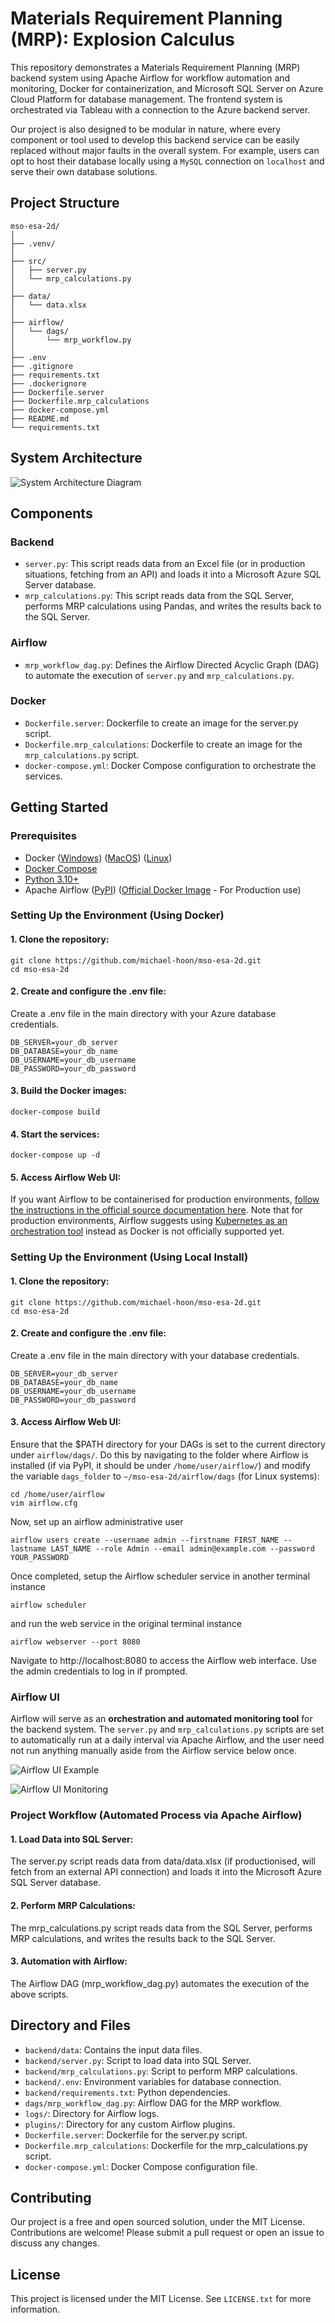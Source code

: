 # Materials Requirement Planning (MRP): Explosion Calculus

This repository demonstrates a Materials Requirement Planning (MRP) backend system using Apache Airflow for workflow automation and monitoring, Docker for containerization, and Microsoft SQL Server on Azure Cloud Platform for database management. The frontend system is orchestrated via Tableau with a connection to the Azure backend server. 

Our project is also designed to be modular in nature, where every component or tool used to develop this backend service can be easily replaced without major faults in the overall system. For example, users can opt to host their database locally using a `MySQL` connection on `localhost` and serve their own database solutions. 

## Project Structure

```plaintext
mso-esa-2d/
│
├── .venv/
│
├── src/
│   ├── server.py
│   └── mrp_calculations.py
│
├── data/
│   └── data.xlsx
│
├── airflow/
│   └── dags/
│       └── mrp_workflow.py 
│
├── .env
├── .gitignore
├── requirements.txt
├── .dockerignore
├── Dockerfile.server
├── Dockerfile.mrp_calculations
├── docker-compose.yml
├── README.md
└── requirements.txt
```

## System Architecture

![System Architecture Diagram](https://github.com/michael-hoon/mso-esa-2d/blob/main/Images/mso_architecture.jpg)

## Components

### Backend

- `server.py`: This script reads data from an Excel file (or in production situations, fetching from an API) and loads it into a Microsoft Azure SQL Server database.
- `mrp_calculations.py`: This script reads data from the SQL Server, performs MRP calculations using Pandas, and writes the results back to the SQL Server.

### Airflow

- `mrp_workflow_dag.py`: Defines the Airflow Directed Acyclic Graph (DAG) to automate the execution of `server.py` and `mrp_calculations.py`. 

### Docker

- `Dockerfile.server`: Dockerfile to create an image for the server.py script.
- `Dockerfile.mrp_calculations`: Dockerfile to create an image for the `mrp_calculations.py` script.
- `docker-compose.yml`: Docker Compose configuration to orchestrate the services.

## Getting Started

### Prerequisites

- Docker ([Windows](https://docs.docker.com/desktop/install/windows-install/)) ([MacOS](https://docs.docker.com/desktop/install/mac-install/)) ([Linux](https://docs.docker.com/engine/install/))
- [Docker Compose](https://docs.docker.com/compose/install/)
- [Python 3.10+](https://www.python.org/downloads/)
- Apache Airflow ([PyPI](https://airflow.apache.org/docs/apache-airflow/stable/installation/installing-from-pypi.html)) ([Official Docker Image](https://airflow.apache.org/docs/apache-airflow/stable/installation/index.html#using-production-docker-images) - For Production use)
### Setting Up the Environment (Using Docker)

#### 1. Clone the repository:

    git clone https://github.com/michael-hoon/mso-esa-2d.git
    cd mso-esa-2d

#### 2. Create and configure the .env file:
Create a .env file in the main directory with your Azure database credentials.

    DB_SERVER=your_db_server
    DB_DATABASE=your_db_name
    DB_USERNAME=your_db_username
    DB_PASSWORD=your_db_password

#### 3. Build the Docker images:

    docker-compose build

#### 4. Start the services:

    docker-compose up -d

#### 5. Access Airflow Web UI:

If you want Airflow to be containerised for production environments, [follow the instructions in the official source documentation here](https://airflow.apache.org/docs/apache-airflow/stable/howto/docker-compose/index.html). Note that for production environments, Airflow suggests using [Kubernetes as an orchestration tool](https://airflow.apache.org/docs/helm-chart/stable/index.html) instead as Docker is not officially supported yet.

### Setting Up the Environment (Using Local Install)

#### 1. Clone the repository:

    git clone https://github.com/michael-hoon/mso-esa-2d.git
    cd mso-esa-2d

#### 2. Create and configure the .env file:
Create a .env file in the main directory with your database credentials.

    DB_SERVER=your_db_server
    DB_DATABASE=your_db_name
    DB_USERNAME=your_db_username
    DB_PASSWORD=your_db_password

#### 3. Access Airflow Web UI:

Ensure that the $PATH directory for your DAGs is set to the current directory under `airflow/dags/`. Do this by navigating to the folder where Airflow is installed (if via PyPI, it should be under `/home/user/airflow/`) and modify the variable `dags_folder` to `~/mso-esa-2d/airflow/dags` (for Linux systems):

    cd /home/user/airflow
    vim airflow.cfg

Now, set up an airflow administrative user

    airflow users create --username admin --firstname FIRST_NAME --lastname LAST_NAME --role Admin --email admin@example.com --password YOUR_PASSWORD

Once completed, setup the Airflow scheduler service in another terminal instance

    airflow scheduler

and run the web service in the original terminal instance

    airflow webserver --port 8080

Navigate to http://localhost:8080 to access the Airflow web interface. Use the admin credentials to log in if prompted.

### Airflow UI

Airflow will serve as an **orchestration and automated monitoring tool** for the backend system. The `server.py` and `mrp_calculations.py` scripts are set to automatically run at a daily interval via Apache Airflow, and the user need not run anything manually aside from the Airflow service below once.

![Airflow UI Example](https://github.com/michael-hoon/mso-esa-2d/blob/main/Images/airflow_ui.png)

![Airflow UI Monitoring](https://github.com/michael-hoon/mso-esa-2d/blob/main/Images/airflow_ui_zoomed.png)

### Project Workflow (Automated Process via Apache Airflow)

#### 1. Load Data into SQL Server:

The server.py script reads data from data/data.xlsx (if productionised, will fetch from an external API connection) and loads it into the Microsoft Azure SQL Server database.

#### 2. Perform MRP Calculations:

The mrp_calculations.py script reads data from the SQL Server, performs MRP calculations, and writes the results back to the SQL Server.

#### 3. Automation with Airflow:

The Airflow DAG (mrp_workflow_dag.py) automates the execution of the above scripts.

## Directory and Files

- `backend/data`: Contains the input data files.
- `backend/server.py`: Script to load data into SQL Server.
- `backend/mrp_calculations.py`: Script to perform MRP calculations.
- `backend/.env`: Environment variables for database connection.
- `backend/requirements.txt`: Python dependencies.
- `dags/mrp_workflow_dag.py`: Airflow DAG for the MRP workflow.
- `logs/`: Directory for Airflow logs.
- `plugins/`: Directory for any custom Airflow plugins.
- `Dockerfile.server`: Dockerfile for the server.py script.
- `Dockerfile.mrp_calculations`: Dockerfile for the mrp_calculations.py script.
- `docker-compose.yml`: Docker Compose configuration file.

## Contributing

Our project is a free and open sourced solution, under the MIT License. Contributions are welcome! Please submit a pull request or open an issue to discuss any changes.

## License

This project is licensed under the MIT License. See `LICENSE.txt` for more information.